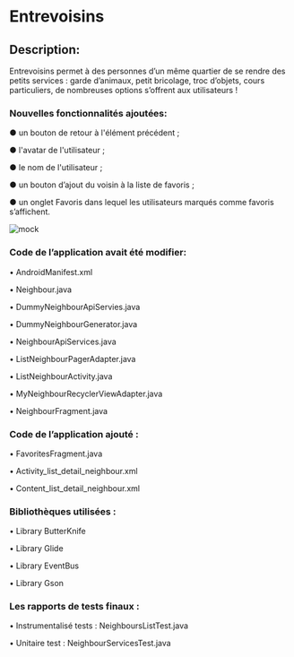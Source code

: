 # Entrevoisins

## Description:

Entrevoisins permet à des personnes d’un même quartier de se rendre des petits services : garde d’animaux, petit bricolage, troc d’objets, cours particuliers, de nombreuses options s’offrent aux utilisateurs !

### Nouvelles fonctionnalités ajoutées:

● un bouton de retour à l'élément précédent ;

● l'avatar de l'utilisateur ;

● le nom de l'utilisateur ;

● un bouton d’ajout du voisin à la liste de favoris ;

● un onglet Favoris dans lequel les utilisateurs marqués comme favoris s’affichent.

![mock](https://user-images.githubusercontent.com/58437615/77349954-1837d900-6d3c-11ea-9b14-682faf918221.jpg)

### Code de l’application avait été modifier:

•	AndroidManifest.xml

•	Neighbour.java

•	DummyNeighbourApiServies.java

•	DummyNeighbourGenerator.java

•	NeighbourApiServices.java

•	ListNeighbourPagerAdapter.java

•	ListNeighbourActivity.java

•	MyNeighbourRecyclerViewAdapter.java

•	NeighbourFragment.java


### Code de l’application ajouté :

•	FavoritesFragment.java

•	Activity_list_detail_neighbour.xml

•	Content_list_detail_neighbour.xml

### Bibliothèques utilisées :

•	Library ButterKnife

•	Library Glide

•	Library EventBus

•	Library Gson

### Les rapports de tests finaux :

•	Instrumentalisé tests : NeighboursListTest.java

•	Unitaire test : NeighbourServicesTest.java

